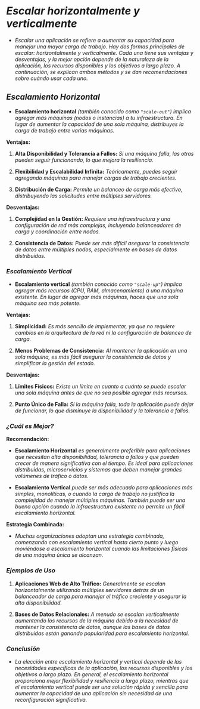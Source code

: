 <!-- Autor: Daniel Benjamin Perez Morales -->
<!-- GitHub: https://github.com/DanielPerezMoralesDev13 -->
<!-- Correo electrónico: danielperezdev@proton.me  -->
# ***Escalar horizontalmente y verticalmente***

- *Escalar una aplicación se refiere a aumentar su capacidad para manejar una mayor carga de trabajo. Hay dos formas principales de escalar: horizontalmente y verticalmente. Cada una tiene sus ventajas y desventajas, y la mejor opción depende de la naturaleza de la aplicación, los recursos disponibles y los objetivos a largo plazo. A continuación, se explican ambos métodos y se dan recomendaciones sobre cuándo usar cada uno.*

## ***Escalamiento Horizontal***

- **Escalamiento horizontal** *(también conocido como `"scale-out"`) implica agregar más máquinas (nodos o instancias) a tu infraestructura. En lugar de aumentar la capacidad de una sola máquina, distribuyes la carga de trabajo entre varias máquinas.*

**Ventajas:**

1. **Alta Disponibilidad y Tolerancia a Fallos:** *Si una máquina falla, las otras pueden seguir funcionando, lo que mejora la resiliencia.*

2. **Flexibilidad y Escalabilidad Infinita:** *Teóricamente, puedes seguir agregando máquinas para manejar cargas de trabajo crecientes.*

3. **Distribución de Carga:** *Permite un balanceo de carga más efectivo, distribuyendo las solicitudes entre múltiples servidores.*

**Desventajas:**

1. **Complejidad en la Gestión:** *Requiere una infraestructura y una configuración de red más complejas, incluyendo balanceadores de carga y coordinación entre nodos.*

2. **Consistencia de Datos:** *Puede ser más difícil asegurar la consistencia de datos entre múltiples nodos, especialmente en bases de datos distribuidas.*

### ***Escalamiento Vertical***

- **Escalamiento vertical** *(también conocido como `"scale-up"`) implica agregar más recursos (CPU, RAM, almacenamiento) a una máquina existente. En lugar de agregar más máquinas, haces que una sola máquina sea más potente.*

**Ventajas:**

1. **Simplicidad:** *Es más sencillo de implementar, ya que no requiere cambios en la arquitectura de la red ni la configuración de balanceo de carga.*

2. **Menos Problemas de Consistencia:** *Al mantener la aplicación en una sola máquina, es más fácil asegurar la consistencia de datos y simplificar la gestión del estado.*

**Desventajas:**

1. **Límites Físicos:** *Existe un límite en cuanto a cuánto se puede escalar una sola máquina antes de que no sea posible agregar más recursos.*

2. **Punto Único de Falla:** *Si la máquina falla, toda la aplicación puede dejar de funcionar, lo que disminuye la disponibilidad y la tolerancia a fallos.*

### ***¿Cuál es Mejor?***

**Recomendación:**

- **Escalamiento Horizontal** *es generalmente preferible para aplicaciones que necesitan alta disponibilidad, tolerancia a fallos y que pueden crecer de manera significativa con el tiempo. Es ideal para aplicaciones distribuidas, microservicios y sistemas que deben manejar grandes volúmenes de tráfico o datos.*

- **Escalamiento Vertical** *puede ser más adecuado para aplicaciones más simples, monolíticas, o cuando la carga de trabajo no justifica la complejidad de manejar múltiples máquinas. También puede ser una buena opción cuando la infraestructura existente no permite un fácil escalamiento horizontal.*

**Estrategia Combinada:**

- *Muchas organizaciones adoptan una estrategia combinada, comenzando con escalamiento vertical hasta cierto punto y luego moviéndose a escalamiento horizontal cuando las limitaciones físicas de una máquina única se alcanzan.*

### ***Ejemplos de Uso***

1. **Aplicaciones Web de Alto Tráfico:** *Generalmente se escalan horizontalmente utilizando múltiples servidores detrás de un balanceador de carga para manejar el tráfico creciente y asegurar la alta disponibilidad.*

2. **Bases de Datos Relacionales:** *A menudo se escalan verticalmente aumentando los recursos de la máquina debido a la necesidad de mantener la consistencia de datos, aunque las bases de datos distribuidas están ganando popularidad para escalamiento horizontal.*

### ***Conclusión***

- *La elección entre escalamiento horizontal y vertical depende de las necesidades específicas de la aplicación, los recursos disponibles y los objetivos a largo plazo. En general, el escalamiento horizontal proporciona mejor flexibilidad y resiliencia a largo plazo, mientras que el escalamiento vertical puede ser una solución rápida y sencilla para aumentar la capacidad de una aplicación sin necesidad de una reconfiguración significativa.*
